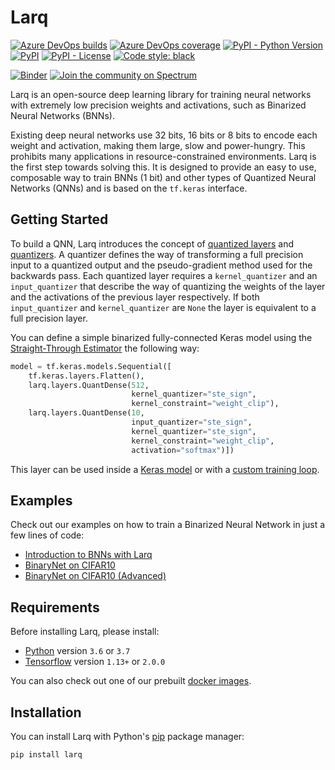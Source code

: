 # Larq

[![Azure DevOps builds](https://img.shields.io/azure-devops/build/plumerai/larq/5.svg?logo=azure-devops)](https://plumerai.visualstudio.com/larq/_build/latest?definitionId=5&branchName=master) [![Azure DevOps coverage](https://img.shields.io/azure-devops/coverage/plumerai/larq/5.svg?logo=azure-devops)](https://plumerai.visualstudio.com/larq/_build/latest?definitionId=5&branchName=master) [![PyPI - Python Version](https://img.shields.io/pypi/pyversions/larq.svg)](https://pypi.org/project/larq/) [![PyPI](https://img.shields.io/pypi/v/larq.svg)](https://pypi.org/project/larq/) [![PyPI - License](https://img.shields.io/pypi/l/larq.svg)](https://github.com/plumerai/larq/blob/master/LICENSE) [![Code style: black](https://img.shields.io/badge/code%20style-black-000000.svg)](https://github.com/ambv/black)

[![Binder](https://mybinder.org/badge_logo.svg)](https://mybinder.org/v2/gh/plumerai/larq/master?filepath=examples) [![Join the community on Spectrum](https://withspectrum.github.io/badge/badge.svg)](https://spectrum.chat/larq)

Larq is an open-source deep learning library for training neural networks with extremely low precision weights and activations, such as Binarized Neural Networks (BNNs).

Existing deep neural networks use 32 bits, 16 bits or 8 bits to encode each weight and activation, making them large, slow and power-hungry. This prohibits many applications in resource-constrained environments. Larq is the first step towards solving this. It is designed to provide an easy to use, composable way to train BNNs (1 bit) and other types of Quantized Neural Networks (QNNs) and is based on the `tf.keras` interface.

## Getting Started

To build a QNN, Larq introduces the concept of [quantized layers](https://plumerai.github.io/larq/api/layers/) and [quantizers](https://plumerai.github.io/larq/api/quantizers/). A quantizer defines the way of transforming a full precision input to a quantized output and the pseudo-gradient method used for the backwards pass. Each quantized layer requires a `kernel_quantizer` and an `input_quantizer` that describe the way of quantizing the weights of the layer and the activations of the previous layer respectively. If both `input_quantizer` and `kernel_quantizer` are `None` the layer is equivalent to a full precision layer.

You can define a simple binarized fully-connected Keras model using the [Straight-Through Estimator](https://plumerai.github.io/larq/api/quantizers/#ste_sign) the following way:

```python
model = tf.keras.models.Sequential([
    tf.keras.layers.Flatten(),
    larq.layers.QuantDense(512,
                           kernel_quantizer="ste_sign",
                           kernel_constraint="weight_clip"),
    larq.layers.QuantDense(10,
                           input_quantizer="ste_sign",
                           kernel_quantizer="ste_sign",
                           kernel_constraint="weight_clip",
                           activation="softmax")])
```

This layer can be used inside a [Keras model](https://www.tensorflow.org/alpha/guide/keras/overview#sequential_model) or with a [custom training loop](https://www.tensorflow.org/alpha/guide/keras/overview#model_subclassing).

## Examples

Check out our examples on how to train a Binarized Neural Network in just a few lines of code:

- [Introduction to BNNs with Larq](https://plumerai.github.io/larq/examples/mnist/)
- [BinaryNet on CIFAR10](https://plumerai.github.io/larq/examples/binarynet_cifar10/)
- [BinaryNet on CIFAR10 (Advanced)](https://plumerai.github.io/larq/examples/binarynet_advanced_cifar10/)

## Requirements

Before installing Larq, please install:

- [Python](https://python.org) version `3.6` or `3.7`
- [Tensorflow](https://www.tensorflow.org/install) version `1.13+` or `2.0.0`

You can also check out one of our prebuilt [docker images](https://hub.docker.com/r/plumerai/deep-learning/tags).

## Installation

You can install Larq with Python's [pip](https://pip.pypa.io/en/stable/) package manager:

```shell
pip install larq
```
